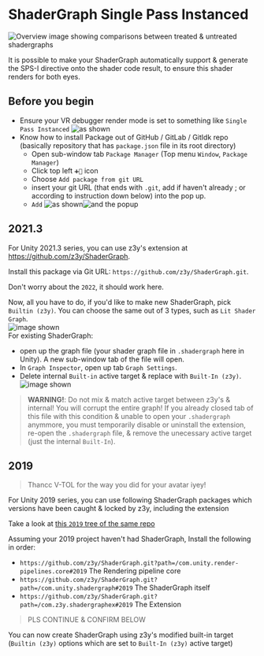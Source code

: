 # ShaderGraph Single Pass Instanced

![Overview image showing comparisons between treated & untreated shadergraphs](https://raw.githubusercontent.com/Perkedel/CVR_Stuffings/main/DiceGlow/Assets/JOELwindows7/_CORE/Sprites/Screenshots/overview_z3y_shadergraph.png)

It is possible to make your ShaderGraph automatically support & generate the SPS-I directive onto the shader code result, to ensure this shader renders for both eyes.

## Before you begin

- Ensure your VR debugger render mode is set to something like `Single Pass Instanced`  ![as shown](https://raw.githubusercontent.com/Perkedel/CVR_Stuffings/main/DiceGlow/Assets/JOELwindows7/_CORE/Sprites/Screenshots/make_sure_mockHMD_spsi.png)
- Know how to install Package out of GitHub / GitLab / GitIdk repo (basically repository that has `package.json` file in its root directory)
    - Open sub-window tab `Package Manager` (Top menu `Window`, `Package Manager`)
    - Click top left `➕🔻` icon
    - Choose `Add package from git URL`
    - insert your git URL (that ends with `.git`, add if haven't already ; or according to instruction down below) into the pop up.
    - `Add`  ![as shown](https://raw.githubusercontent.com/Perkedel/CVR_Stuffings/main/DiceGlow/Assets/JOELwindows7/_CORE/Sprites/Screenshots/add_git_url_package.png)![and the popup](https://raw.githubusercontent.com/Perkedel/CVR_Stuffings/main/DiceGlow/Assets/JOELwindows7/_CORE/Sprites/Screenshots/now_insert_git_url.png)

## 2021.3

For Unity 2021.3 series, you can use z3y's extension at https://github.com/z3y/ShaderGraph.

Install this package via Git URL: `https://github.com/z3y/ShaderGraph.git`.

Don't worry about the `2022`, it should work here.

Now, all you have to do, if you'd like to make new ShaderGraph, pick `Builtin (z3y)`. You can choose the same out of 3 types, such as `Lit Shader Graph`.  
![image shown](https://raw.githubusercontent.com/Perkedel/CVR_Stuffings/main/DiceGlow/Assets/JOELwindows7/_CORE/Sprites/Screenshots/right_click_create_z3y_shadergraph.png)  
For existing ShaderGraph:
- open up the graph file (your shader graph file in `.shadergraph` here in Unity). A new sub-window tab of the file will open.
- In `Graph Inspector`, open up tab `Graph Settings`. 
- Delete internal `Built-in` active target & replace with `Built-In (z3y)`.  ![image shown](https://raw.githubusercontent.com/Perkedel/CVR_Stuffings/main/DiceGlow/Assets/JOELwindows7/_CORE/Sprites/Screenshots/replace_with_z3y.png)

> **WARNING!**: Do not mix & match active target between z3y's & internal! You will corrupt the entire graph! If you already closed tab of this file with this condition & unable to open your `.shadergraph` anymmore, you must temporarily disable or uninstall the extension, re-open the `.shadergraph` file, & remove the unecessary active target (just the internal `Built-In`).

## 2019

> Thancc V-TOL for the way you did for your avatar iyey!

For Unity 2019 series, you can use following ShaderGraph packages which versions have been caught & locked by z3y, including the extension

Take a look at [this `2019` tree of the same repo](https://github.com/z3y/ShaderGraph/tree/2019)

Assuming your 2019 project haven't had ShaderGraph, Install the following in order:
- `https://github.com/z3y/ShaderGraph.git?path=/com.unity.render-pipelines.core#2019` The Rendering pipeline core
- `https://github.com/z3y/ShaderGraph.git?path=/com.unity.shadergraph#2019` The ShaderGraph itself
- `https://github.com/z3y/ShaderGraph.git?path=/com.z3y.shadergraphex#2019` The Extension

> PLS CONTINUE & CONFIRM BELOW

You can now create ShaderGraph using z3y's modified built-in target (`Builtin (z3y)` options which are set to `Built-In (z3y)` active target)